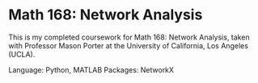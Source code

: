 # Math 168: Network Analysis

This is my completed coursework for Math 168: Network Analysis, taken with Professor Mason Porter at the University of California, Los Angeles (UCLA).

Language: Python, MATLAB
Packages: NetworkX
